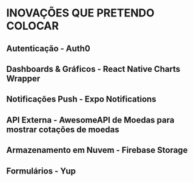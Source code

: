 # INOVAÇÕES QUE PRETENDO COLOCAR

## Autenticação - Auth0

## Dashboards & Gráficos - React Native Charts Wrapper

## Notificações Push - Expo Notifications

## API Externa - AwesomeAPI de Moedas para mostrar cotações de moedas

## Armazenamento em Nuvem - Firebase Storage

## Formulários - Yup

